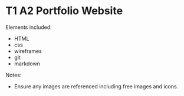 # T1 A2 Portfolio Website 

Elements included:
* HTML
* css
* wireframes
* git
* markdown

Notes:

* Ensure any images are referenced including free images and icons.